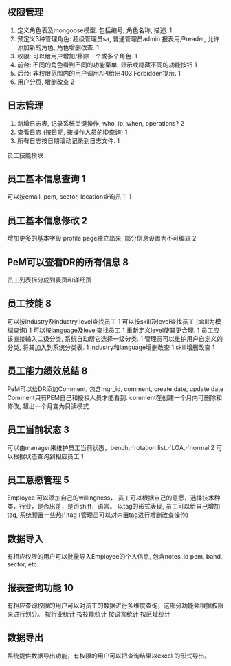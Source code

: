 
## 权限管理
1. 定义角色表及mongoose模型. 包括编号, 角色名称, 描述. 1
2. 预定义3种管理角色: 超级管理员sa, 普通管理员admin 报表用户reader, 允许添加新的角色, 角色增删改查. 1
2. 权限: 可以给用户增加/移除一个或多个角色. 1 
3. 前台: 不同的角色看到不同的功能菜单, 显示或隐藏不同的功能按钮 1
4. 后台: 非权限范围内的用户调用API给出403 Forbidden提示. 1
5. 用户分页, 增删改查 2


## 日志管理
1. 新增日志表, 记录系统关键操作, who, ip,  when, operations?  2
2. 查看日志 (按日期, 按操作人员的ID查询) 1
3. 所有日志按日期滚动记录到日志文件. 1

员工技能模块

## 员工基本信息查询 1
可以按email, pem, sector, location查询员工 1

## 员工基本信息修改 2
增加更多的基本字段
profile page独立出来, 部分信息设置为不可编辑 2


## PeM可以查看DR的所有信息 8
员工列表拆分成列表页和详细页

##  员工技能 8
可以按industry及industry level查找员工  1
可以按skill及level查找员工 (skill为模糊查询) 1
可以按language及level查找员工 1
重新定义level使其更合理. 1
员工应该直接输入二级分类, 系统自动帮它选择一级分类. 1
管理员可以维护用户自定义的分类, 将其加入到系统分类表. 1
industry和language增删改查 1
skill增删改查 1


## 员工能力绩效总结 8
PeM可以给DR添加Comment,  包含mgr_id, comment, create date, update date 
Comment只有PEM自己和授权人员才能看到.
comment在创建一个月内可删除和修改, 超出一个月变为只读模式.


## 员工当前状态 3
可以由manager来维护员工当前状态，bench／rotation list／LOA／normal 2
可以根据状态查询到相应员工 1


## 员工意愿管理 5
Employee 可以添加自己的willingness， 员工可以根据自己的意愿，选择技术种类，行业，是否出差，是否shift，语言。
以tag的形式表现, 员工可以给自己增加tag, 
系统预置一些热门tag (管理员可以对内置tag进行增删改查操作)


## 数据导入
有相应权限的用户可以批量导入Employee的个人信息, 包含notes_id pem, band, sector, etc.


## 报表查询功能 10
有相应查询权限的用户可以对员工的数据进行多维度查询，这部分功能会根据权限来进行划分。
按行业统计
按技能统计
按语言统计
按区域统计

## 数据导出
系统提供数据导出功能，有权限的用户可以把查询结果以excel 的形式导出。